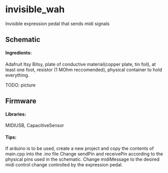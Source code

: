# invisible_wah
Invisible expression pedal that sends midi signals

## Schematic
#### Ingredients:
Adafruit Itsy Bitsy, plate of conductive material(copper plate, tin foil), at least one foot, resistor (1 MOhm reccomended), physical container to hold everything.

TODO: picture

## Firmware
#### Libraries:
MIDIUSB, CapacitiveSensor

#### Tips:
If arduino is to be used, create a new project and copy the contents of main.cpp into the .ino file
Change sendPin and receivePin according to the physical pins used in the schematic.
Change midiMessage to the desired midi control change controlled by the expression pedal.
